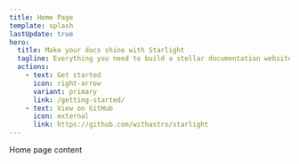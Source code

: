 ```yaml
---
title: Home Page
template: splash
lastUpdate: true
hero:
  title: Make your docs shine with Starlight
  tagline: Everything you need to build a stellar documentation website. Fast, accessible, and easy-to-use.
  actions:
    - text: Get started
      icon: right-arrow
      variant: primary
      link: /getting-started/
    - text: View on GitHub
      icon: external
      link: https://github.com/withastro/starlight
---
```


Home page content
